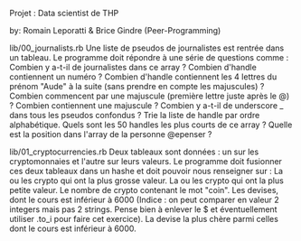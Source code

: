 Projet : Data scientist de THP

by: Romain Leporatti & Brice Gindre (Peer-Programming)

lib/00_journalists.rb
  Une liste de pseudos de journalistes est rentrée dans un tableau. Le programme doit répondre à une série de questions comme :
    Combien y a-t-il de journalistes dans ce array ?
    Combien d'handle contiennent un numéro ?
    Combien d'handle contiennent les 4 lettres du prénom "Aude" à la suite (sans prendre en compte les majuscules) ?
    Combien commencent par une majuscule (première lettre juste après le @) ?
    Combien contiennent une majuscule ?
    Combien y a-t-il de underscore _ dans tous les pseudos confondus ?
    Trie la liste de handle par ordre alphabétique.
    Quels sont les 50 handles les plus courts de ce array ?
    Quelle est la position dans l'array de la personne @epenser ?

lib/01_cryptocurrencies.rb
  Deux tableaux sont données : un sur les cryptomonnaies et l'autre sur leurs valeurs. Le programme doit fusionner ces deux tableaux dans un hashe et doit pouvoir nous renseigner sur :
    La ou les crypto qui ont la plus grosse valeur.
    La ou les crypto qui ont la plus petite valeur.
    Le nombre de crypto contenant le mot "coin".
    Les devises, dont le cours est inférieur à 6000 (Indice : on peut comparer en valeur 2 integers mais pas 2 strings. Pense bien à enlever le $ et éventuellement utiliser .to_i pour faire cet exercice).
    La devise la plus chère parmi celles dont le cours est inférieur à 6000.
